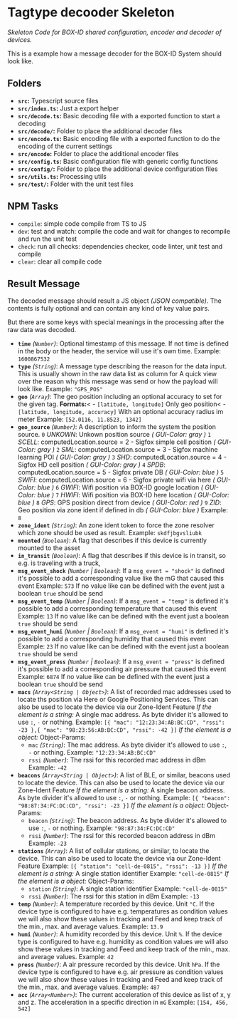 # Tagtype decooder Skeleton

_Skeleton Code for BOX-ID shared configuration, encoder and decoder of devices._

This is a example how a message decoder for the BOX-ID System should look like.

## Folders

-   **`src`:** Typescript source files
-   **`src/index.ts`:** Just a export helper
-   **`src/decode.ts`:** Basic decoding file with a exported function to start a decoding
-   **`src/decode/`:** Folder to place the additional decoder files
-   **`src/encode.ts`:** Basic encoding file with a exported function to do the encoding of the current settings
-   **`src/encode`:** Folder to place the additional encoder files
-   **`src/config.ts`:** Basic configuration file with generic config functions
-   **`src/config/`:** Folder to place the additional device configuration files
-   **`src/utils.ts`:** Processing utils
-   **`src/test/`:** Folder with the unit test files

## NPM Tasks

-   `compile`: simple code compile from TS to JS
-   `dev`: test and watch: compile the code and wait for changes to recompile and run the unit test
-   `check`: run all checks: dependencies checker, code linter, unit test and compile
-   `clear`: clear all compile code

## Result Message

The decoded message should result a JS object _(JSON compatible)_.
The contents is fully optional and can contain any kind of key value pairs.

But there are some keys with special meanings in the processing after the raw data was decoded.

-   **`time`** _(`Number`)_: Optional timestamp of this message. If not time is defined in the body or the header, the service will use it's own time.
    Example: `1600867532`
-   **`type`** _(`String`)_: A message type describing the reason for the data input. This is usually shown in the raw data list as column for A quick view over the reason why this message was send or how the payload will look like.
    Example: `"GPS_POS"`
-   **`geo`** _(`Array`)_: The geo position including an optional accuracy to set for the given tag.
    **Formats:**< - `[latitude, longitude]` Only geo position< - `[latitude, longitude, accuracy]` With an optional accuracy radius im meter
    Example: `[52.0116, 11.8523, 1342]`
-   **`geo_source`** _(`Number`)_:
    A description to inform the system the position source.
    `0` _UNKOWN_: Unkown position source _( GUI-Color: gray )_
    `1` _SCELL_: computedLocation.source = 2 - Sigfox simple cell position _( GUI-Color: gray )_
    `2` _SML_: computedLocation.source = 3 - Sigfox machine learning POI _( GUI-Color: gray )_
    `3` _SHD_: computedLocation.source = 4 - Sigfox HD cell position _( GUI-Color: gray )_
    `4` _SPDB_: computedLocation.source = 5 - Sigfox private DB _( GUI-Color: blue )_
    `5` _SWIFI_: computedLocation.source = 6 - Sigfox private wifi via here _( GUI-Color: blue )_
    `6` _GWIFI_: Wifi position via BOX-ID google location _( GUI-Color: blue )_
    `7` _HWIFI_: Wifi position via BOX-ID here location _( GUI-Color: blue )_
    `8` _GPS_: GPS position direct from device _( GUI-Color: red )_
    `9` _ZID_: Geo position via zone ident if defined in db _( GUI-Color: blue )_
    Example: `8`
-   **`zone_ident`** _(`String`)_: An zone ident token to force the zone resolver which zone should be used as result.
    Example: `skdfjbgvsliubk`
-   **`mounted`** _(`Boolean`)_: A flag that describes if this device is currently mounted to the asset
-   **`in_transit`** _(`Boolean`)_: A flag that describes if this device is in transit, so e.g. is traveling with a truck,
-   **`msg_event_shock`** _(`Number` | `Boolean`)_:
    If a `msg_event = "shock"` is defined it's possible to add a corresponding value like the mG that caused this event
    Example: `573`
    If no value like can be defined with the event just a boolean `true` should be send
-   **`msg_event_temp`** _(`Number` | `Boolean`)_:
    If a `msg_event = "temp"` is defined it's possible to add a corresponding temperature that caused this event
    Example: `13`
    If no value like can be defined with the event just a boolean `true` should be send
-   **`msg_event_humi`** _(`Number` | `Boolean`)_:
    If a `msg_event = "humi"` is defined it's possible to add a corresponding humidity that caused this event
    Example: `23`
    If no value like can be defined with the event just a boolean `true` should be send
-   **`msg_event_press`** _(`Number` | `Boolean`)_:
    If a `msg_event = "press"` is defined it's possible to add a corresponding air pressure that caused this event
    Example: `6874`
    If no value like can be defined with the event just a boolean `true` should be send
-   **`macs`** _(`Array<String | Object>`)_: A list of recorded mac addresses used to locate ths position via Here or Google Positioning Services. This can also be used to locate the device via our Zone-Ident Feature
    _If the element is a string:_ A single mac address. As byte divider it's allowed to use `:`, `-` or nothing.
    Example: `[{ "mac": "12:23:34:AB:BC:CD", "rssi": -23 },{ "mac": "98:23:56:AB:BC:CD", "rssi": -42 }]`
    _If the element is a object:_ Object-Params:
    -   `mac` _(`String`)_: The mac address. As byte divider it's allowed to use `:`, `-` or nothing.
        Example: `"12:23:34:AB:BC:CD"`
    -   `rssi` _(`Number`)_: The rssi for this recorded mac address in dBm
        Example: `-42`
-   **`beacons`** _(`Array<String | Object>`)_: A list of BLE, or similar, beacons used to locate the device. This can also be used to locate the device via our Zone-Ident Feature
    _If the element is a string:_ A single beacon address. As byte divider it's allowed to use `:`, `-` or nothing.
    Example: `[{ "beacon": "98:87:34:FC:DC:CD", "rssi": -23 }]`
    _If the element is a object:_ Object-Params:
    -   `beacon` _(`String`)_: The beacon address. As byte divider it's allowed to use `:`, `-` or nothing.
        Example: `"98:87:34:FC:DC:CD"`
    -   `rssi` _(`Number`)_: The rssi for this recorded beacon address in dBm
        Example: `-23`
-   **`stations`** _(`Array`)_: A list of cellular stations, or similar, to locate the device. This can also be used to locate the device via our Zone-Ident Feature
    Example: `[{ "station": "cell-de-0815", "rssi": -13 }]`
    _If the element is a string:_ A single station identifier
    Example: `"cell-de-0815"`
    _If the element is a object:_ Object-Params:
    -   `station` _(`String`)_: A single station identifier
        Example: `"cell-de-0815"`
    -   `rssi` _(`Number`)_: The rssi for this station in dBm
        Example: `-13`
-   **`temp`** _(`Number`)_: A temperature recorded by this device. Unit `°C`. If the device type is configured to have e.g. temperatures as condition values we will also show these values in tracking and Feed and keep track of the min., max. and average values.
    Example: `13.9`
-   **`humi`** _(`Number`)_: A humidity recorded by this device. Unit `%`. If the device type is configured to have e.g. humidity as condition values we will also show these values in tracking and Feed and keep track of the min., max. and average values.
    Example: `42`
-   **`press`** _(`Number`)_: A air pressure recorded by this device. Unit `hPa`. If the device type is configured to have e.g. air pressure as condition values we will also show these values in tracking and Feed and keep track of the min., max. and average values.
    Example: `487`
-   **`acc`** _(`Array<Number>`)_: The current acceleration of this device as list of x, y and z. The acceleration in a specific direction in `mG`
    Example: `[154, 456, 542]`
